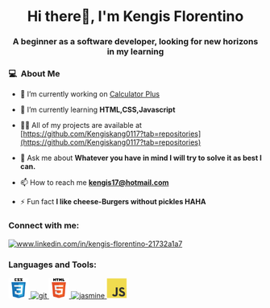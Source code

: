 <h1 align="center">Hi there👋, I'm Kengis Florentino</h1>
<h3 align="center">A beginner as a software developer, looking for new horizons in my learning</h3>

### 💻 &nbsp;About Me  
- 🔭 I’m currently working on [Calculator Plus](https://github.com/Kengiskang0117/Final-Calculator-Papon.git)

- 🌱 I’m currently learning **HTML,CSS,Javascript**

- 👨‍💻 All of my projects are available at [https://github.com/Kengiskang0117?tab=repositories](https://github.com/Kengiskang0117?tab=repositories)

- 💬 Ask me about **Whatever you have in mind I will try to solve it as best I can.**

- 📫 How to reach me **kengis17@hotmail.com**

- ⚡ Fun fact **I like cheese-Burgers without pickles HAHA**

<h3 align="left">Connect with me:</h3>
<p align="left">
<a href="https://linkedin.com/in/www.linkedin.com/in/kengis-florentino-21732a1a7" target="blank"><img align="center" src="https://raw.githubusercontent.com/rahuldkjain/github-profile-readme-generator/master/src/images/icons/Social/linked-in-alt.svg" alt="www.linkedin.com/in/kengis-florentino-21732a1a7" height="30" width="40" /></a>
</p>

<h3 align="left">Languages and Tools:</h3>
<p align="left"> <a href="https://www.w3schools.com/css/" target="_blank" rel="noreferrer"> <img src="https://raw.githubusercontent.com/devicons/devicon/master/icons/css3/css3-original-wordmark.svg" alt="css3" width="40" height="40"/> </a> <a href="https://git-scm.com/" target="_blank" rel="noreferrer"> <img src="https://www.vectorlogo.zone/logos/git-scm/git-scm-icon.svg" alt="git" width="40" height="40"/> </a> <a href="https://www.w3.org/html/" target="_blank" rel="noreferrer"> <img src="https://raw.githubusercontent.com/devicons/devicon/master/icons/html5/html5-original-wordmark.svg" alt="html5" width="40" height="40"/> </a> <a href="https://jasmine.github.io/" target="_blank" rel="noreferrer"> <img src="https://www.vectorlogo.zone/logos/jasmine/jasmine-icon.svg" alt="jasmine" width="40" height="40"/> </a> <a href="https://developer.mozilla.org/en-US/docs/Web/JavaScript" target="_blank" rel="noreferrer"> <img src="https://raw.githubusercontent.com/devicons/devicon/master/icons/javascript/javascript-original.svg" alt="javascript" width="40" height="40"/> </a> </p>


